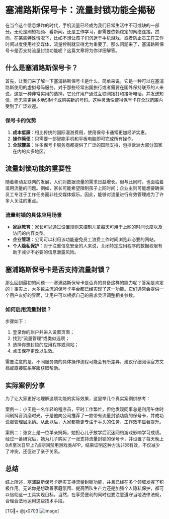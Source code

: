 # 塞浦路斯保号卡：流量封锁功能全揭秘

在当今这个信息爆炸的时代，手机流量已经成为我们日常生活中不可或缺的一部分。无论是刷短视频、看新闻，还是工作学习，都需要依赖稳定的网络连接。然而，在某些特殊情况下，比如不想让孩子们沉迷于手机游戏，或者防止员工在工作时间过度使用社交媒体，流量控制就显得尤为重要了。那么问题来了，塞浦路斯保号卡是否支持流量封锁功能呢？这篇文章将为你详细解答。

## 什么是塞浦路斯保号卡？

首先，让我们来了解一下塞浦路斯保号卡是什么。简单来说，它是一种可以在塞浦路斯使用的虚拟号码服务。对于那些经常出国旅行或者需要在国外保持联系的人来说，这是一种非常实用的选择。它允许用户通过互联网拨打和接听电话，并发送短信，而无需更换本地SIM卡或购买新的号码。这种灵活性使得保号卡在全球范围内受到了广泛欢迎。

### 保号卡的优势

1. **成本低廉**：相比传统的国际漫游费用，使用保号卡通常更加经济实惠。
2. **操作简便**：只需要一部智能手机和平板电脑即可完成所有操作。
3. **全球覆盖**：许多保号卡服务商都提供了广泛的国际支持，包括欧洲大部分国家在内的众多地区。

## 流量封锁功能的重要性

随着移动互联网的发展，人们对数据流量的需求日益增长。但与此同时，也面临着滥用流量的问题。例如，家长可能希望限制孩子上网时间；企业主则可能想要确保员工专注于工作任务而非社交媒体娱乐。因此，能够对流量进行有效管理成为了许多人关注的重点。

### 流量封锁的具体应用场景

- **家庭教育**：家长可以通过设置规则来控制儿童每天可用于上网的时间长度以及访问的内容类型。
- **企业管理**：公司可以利用该功能避免员工浪费工作时间浏览非必要的网站。
- **个人隐私保护**：对于注重信息安全的人来说，关闭特定应用程序的数据权限有助于减少不必要的信息泄露风险。

## 塞浦路斯保号卡是否支持流量封锁？

那么回到最初的问题——塞浦路斯保号卡是否真的具备这样的能力呢？答案是肯定的！事实上，大多数主流的保号卡平台都已经实现了这一功能。它们通常会提供一个用户友好的界面，让用户可以根据自己的需求灵活调整相关参数。

### 如何启用流量封锁？

步骤如下：
1. 登录你的账户并进入设置页面；
2. 找到“流量管理”或类似选项；
3. 选择你想封锁的应用程序或网站；
4. 点击保存更改以生效。

需要注意的是，不同服务商的具体操作流程可能会有所差异，建议仔细阅读官方文档或直接联系客服获取帮助。

## 实际案例分享

为了让大家更好地理解这项功能的实际效果，这里举几个真实案例供参考：

案例一：小王是一名年轻的程序员，平时工作繁忙，但他发现同事总是利用午休时间刷抖音消磨时光。于是他向公司推荐了一款带有流量封锁功能的保号卡，并成功说服管理层采纳。从此以后，大家都能更专注于手头的任务，工作效率显著提升。

案例二：张女士是一位单亲妈妈，她担心儿子放学后沉迷网络游戏影响学习成绩。经过一番研究后，她为儿子购买了一张支持流量封锁的保号卡，并设置了每天晚上8点至次日早上7点期间禁用游戏类APP。结果证明这种方法非常有效，不仅减少了冲突，还促进了亲子关系。

## 总结

综上所述，塞浦路斯保号卡确实支持流量封锁功能，并且已经在多个领域发挥了积极作用。无论你是想改善家庭氛围、提高团队生产力还是加强个人隐私保护，都可以借助这一工具实现目标。当然，在享受便利的同时也要注意遵守当地法律法规，合理合法地运用这些技术手段。

[TG💪+ @jx0703 ![Image](https://github.com/user-attachments/assets/dbca1d08-cadb-493c-b0ec-ad6f7a83f270)]